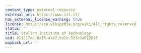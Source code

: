 ```yaml
---
content_type: external-resource
external_url: https://www.iit.it/
has_external_license_warning: true
license: https://en.wikipedia.org/wiki/All_rights_reserved
status: ''
title: Italian Institute of Technology
uid: 011217ed-6a16-4ab2-be2e-521e3a672875
wayback_url: ''
---
```

